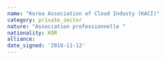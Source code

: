 ```yaml
---
name: "Korea Association of Cloud Industy (KACI)"
category: private_sector
nature: "Association professionnelle "
nationality: KOR
alliance: 
date_signed: '2018-11-12'
---
```

    